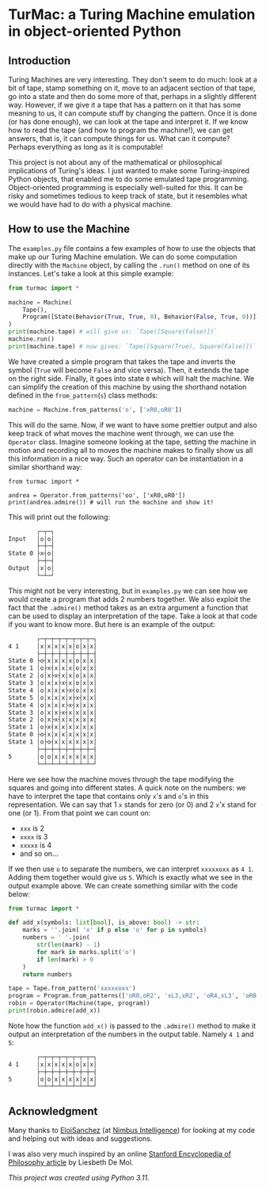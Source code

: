 # TurMac: a Turing Machine emulation in object-oriented Python

## Introduction

Turing Machines are very interesting.
They don't seem to do much:
look at a bit of tape,
stamp something on it,
move to an adjacent section of that tape,
go into a state and then do some more of that,
perhaps in a slightly different way.
However, if we give it a tape
that has a pattern on it that has some meaning to us,
it can compute stuff by changing the pattern.
Once it is done (or has done enough),
we can look at the tape and interpret it.
If we know how to read the tape
(and how to program the machine!),
we can get answers,
that is, it can compute things for us.
What can it compute?
Perhaps everything as long as it is computable!

This project is not about any of the mathematical
or philosophical implications of Turing's ideas.
I just wanted to make some Turing-inspired Python objects,
that enabled me to do some emulated tape programming.
Object-oriented programming is especially well-suited for this.
It can be risky and sometimes tedious to keep track of state,
but it resembles what we would have had to do with a physical machine.

## How to use the Machine

The `examples.py` file contains a few examples of how to use
the objects that make up our Turing Machine emulation.
We can do some computation directly with the `Machine` object,
by calling the `.run()` method on one of its instances.
Let's take a look at this simple example:

```python
from turmac import *

machine = Machine(
    Tape(),
    Program([State(Behavior(True, True, 0), Behavior(False, True, 0))])
)
print(machine.tape) # will give us: `Tape([Square(False)])`
machine.run()
print(machine.tape) # now gives: `Tape([Square(True), Square(False)])`
```

We have created a simple program that takes the tape
and inverts the symbol (`True` will become `False` and vice versa).
Then, it extends the tape on the right side.
Finally, it goes into state `0` which will halt the machine.
We can simplify the creation of this machine
by using the shorthand notation defined in the `from_pattern`(`s`)
class methods:

```python
machine = Machine.from_patterns('o', ['xR0,oR0'])
```

This will do the same.
Now, if we want to have some prettier output
and also keep track of what moves the machine went through,
we can use the `Operator` class.
Imagine someone looking at the tape,
setting the machine in motion
and recording all to moves the machine makes
to finally show us all this information in a nice way.
Such an operator can be instantiation in a similar shorthand way:

```
from turmac import *

andrea = Operator.from_patterns('oo', ['xR0,oR0'])
print(andrea.admire()) # will run the machine and show it!
```

This will print out the following:

```txt
        ┌─┬─┐
Input   │o│o│
        ├─┼─┤
State 0 ├x┤o│
        ├─┼─┤
Output  │x│o│
        └─┴─┘
```

This might not be very interesting,
but in `examples.py` we can see how we would create
a program that adds 2 numbers together.
We also exploit the fact that the `.admire()` method
takes as an extra argument a function
that can be used to display an interpretation of the tape.
Take a look at that code if you want to know more.
But here is an example of the output:

```txt
        ┌─┬─┬─┬─┬─┬─┬─┬─┐
4 1     │x│x│x│x│x│o│x│x│
        ├─┼─┼─┼─┼─┼─┼─┼─┤
State 0 ├o┤x│x│x│x│o│x│x│
State 1 │o├x┤x│x│x│o│x│x│
State 2 │o│x├x┤x│x│o│x│x│
State 3 │o│x│x├x┤x│o│x│x│
State 4 │o│x│x│x├x┤o│x│x│
State 5 │o│x│x│x│x├x┤x│x│
State 4 │o│x│x│x├x┤x│x│x│
State 3 │o│x│x├x┤x│x│x│x│
State 2 │o│x├x┤x│x│x│x│x│
State 1 │o├x┤x│x│x│x│x│x│
State 0 ├o┤x│x│x│x│x│x│x│
State 1 │o├o┤x│x│x│x│x│x│
        ├─┼─┼─┼─┼─┼─┼─┼─┤
5       │o│o│x│x│x│x│x│x│
        └─┴─┴─┴─┴─┴─┴─┴─┘
```

Here we see how the machine moves through the tape
modifying the squares and going into different states.
A quick note on the numbers:
we have to interpret the tape that contains only `x`'s and `o`'s
in this representation.
We can say that 1 `x` stands for zero (or 0)
and 2 `x`'x stand for one (or 1).
From that point we can count on:

- `xxx` is 2
- `xxxx` is 3
- `xxxxx` is 4
- and so on...

If we then use `o` to separate the numbers,
we can interpret `xxxxxoxx` as `4 1`.
Adding them together would give us `5`.
Which is exactly what we see in the output example above.
We can create something similar with the code below:

```python
from turmac import *

def add_x(symbols: list[bool], is_above: bool) -> str:
    marks = ''.join( 'x' if p else 'o' for p in symbols)
    numbers = ' '.join(
        str(len(mark) - 1)
        for mark in marks.split('o')
        if len(mark) > 0
    )
    return numbers

tape = Tape.from_pattern('xxxxxoxx')
program = Program.from_patterns(['oR0,oR2', 'xL3,xR2', 'oR4,xL3', 'oR0,oR0'])
robin = Operator(Machine(tape, program))
print(robin.admire(add_x))
```

Note how the function `add_x()` is passed to the `.admire()` method
to make it output an interpretation of the numbers in
the output table.
Namely `4 1` and `5`:

```txt
        ┌─┬─┬─┬─┬─┬─┬─┬─┐
4 1     │x│x│x│x│x│o│x│x│
        ├─┼─┼─┼─┼─┼─┼─┼─┤
5       │o│o│x│x│x│x│x│x│
        └─┴─┴─┴─┴─┴─┴─┴─┘
```

## Acknowledgment

Many thanks to [EloiSanchez](https://github.com/EloiSanchez)
(at [Nimbus Intelligence](https://nimbusintelligence.com))
for looking at my code and helping out with ideas and suggestions.

I was also very much inspired by an online
[Stanford Encyclopedia of Philosophy article](https://plato.stanford.edu/entries/turing-machine/)
by Liesbeth De Mol.

*This project was created using Python 3.11.*
